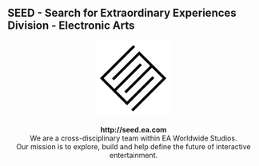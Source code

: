 ## SEED - Search for Extraordinary Experiences Division - Electronic Arts

<p align="center"><a href="https://seed.ea.com"><img src="SEED.png" width="150px"></a><br>
<b><br>http://seed.ea.com</b><br>
We are a cross-disciplinary team within EA Worldwide Studios.<br>
Our mission is to explore, build and help define the future of interactive entertainment.</p>

<!--

**Here are some ideas to get you started:**

🙋‍♀️ A short introduction - what is your organization all about?
🌈 Contribution guidelines - how can the community get involved?
👩‍💻 Useful resources - where can the community find your docs? Is there anything else the community should know?
🍿 Fun facts - what does your team eat for breakfast?
🧙 Remember, you can do mighty things with the power of [Markdown](https://docs.github.com/github/writing-on-github/getting-started-with-writing-and-formatting-on-github/basic-writing-and-formatting-syntax)
-->

